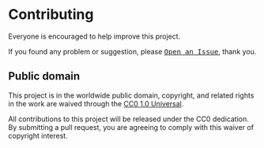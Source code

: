 # Contributing

Everyone is encouraged to help improve this project.

If you found any problem or suggestion, please [<kbd>Open an Issue</kbd>](https://github.com/JuanitoFatas/sketch-octicons/issues/new), thank you.

## Public domain

This project is in the worldwide public domain, copyright, and related rights in the work are waived through the [CC0 1.0 Universal](/LICENSE).

All contributions to this project will be released under the CC0 dedication. By submitting a pull request, you are agreeing to comply with this waiver of copyright interest.
